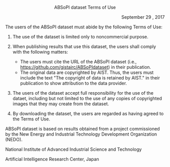 <p align="center"> ABSoPI dataset Terms of Use </p>
<p align="right"> September 29 , 2017 </p>

The users of the ABSoPI dataset must abide by the following Terms of Use: 

1. The use of the dataset is limited only to noncommercial purpose.

2. When publishing results that use this dataset, the users shall comply with the following matters:
	* The users must cite the URL of the ABSoPI dataset (i.e., https://github.com/gistairc/ABSoPIdataset) in their publication.
	* The original data are copyrighted by AIST. Thus, the users must include the text "The copyright of data is retained by AIST." in their publication to show attribution to the data provider.

3. The users of the dataset accept full responsibility for the use of the dataet, including but not limited to the use of any copies of copyrighted images that they may create from the dataset.

4. By downloading the dataset, the users are regarded as having agreed to the Terms of Use.

ABSoPI dataset is based on results obtained from a project commissioned by the New Energy and Industrial Technology Development Organization (NEDO).

National Institute of Advanced Industrial Science and Technology

Artificial Intelligence Research Center, Japan 
